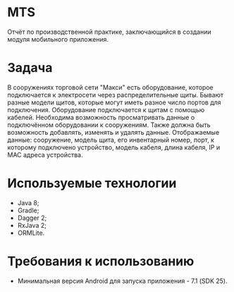 # MTS
Отчёт по производственной практике, заключающийся в создании модуля мобильного приложения.

# Задача
В сооружениях торговой сети "Макси" есть оборудование, которое подключается к электросети через распределительные щиты. 
Бывают разные модели щитов, которые могут иметь разное число портов для подключения. Оборудование подключается к щитам  с помощью кабелей.
Необходима возможность просматривать данные о подключённом оборудовании к сооружениям. Также должна быть возможность добавлять, изменять и удалять данные.
Отображаемые данные: сооружение, модель щита, его инвентарный номер, порт, к которому подключено устройство, модель кабеля, длина кабеля, IP и MAC адреса устройства.

# Используемые технологии

- Java 8;
- Gradle;
- Dagger 2;
- RxJava 2;
- ORMLite.

# Требования к использованию

- Минимальная версия Android для запуска приложения - 7.1 (SDK 25).
